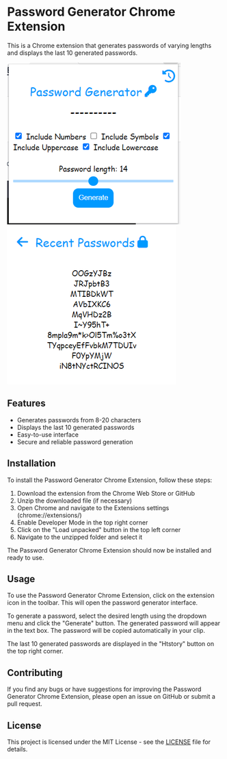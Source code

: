 # Password Generator Chrome Extension

This is a Chrome extension that generates passwords of varying lengths and displays the last 10 generated passwords.

![Password Generator Interface Screenshot](ui1.png)
![Password Generator Interface Screenshot](ui2.png)

## Features

- Generates passwords from 8-20 characters
- Displays the last 10 generated passwords
- Easy-to-use interface
- Secure and reliable password generation

## Installation

To install the Password Generator Chrome Extension, follow these steps:

1. Download the extension from the Chrome Web Store or GitHub
2. Unzip the downloaded file (if necessary)
3. Open Chrome and navigate to the Extensions settings (chrome://extensions/)
4. Enable Developer Mode in the top right corner
5. Click on the "Load unpacked" button in the top left corner
6. Navigate to the unzipped folder and select it

The Password Generator Chrome Extension should now be installed and ready to use.

## Usage

To use the Password Generator Chrome Extension, click on the extension icon in the toolbar. This will open the password generator interface.

To generate a password, select the desired length using the dropdown menu and click the "Generate" button. The generated password will appear in the text box. The password will be copied automatically in your clip.

The last 10 generated passwords are displayed in the "Htstory" button on the top right corner.

## Contributing

If you find any bugs or have suggestions for improving the Password Generator Chrome Extension, please open an issue on GitHub or submit a pull request.

## License

This project is licensed under the MIT License - see the [LICENSE](LICENSE) file for details.
